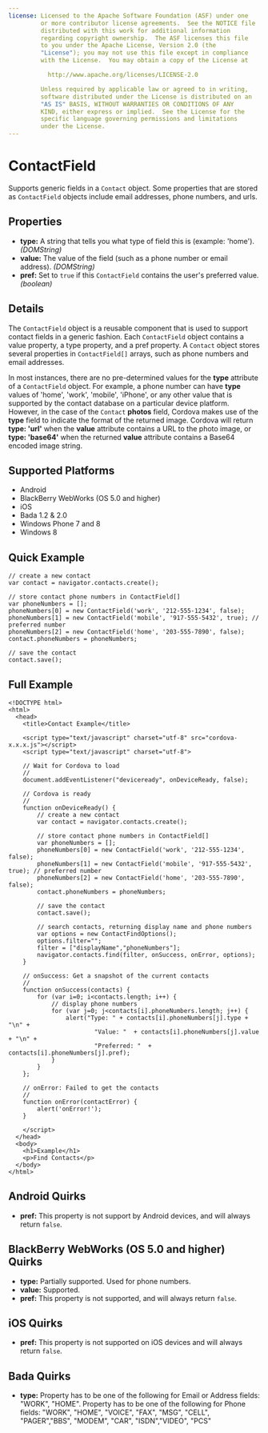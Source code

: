 ```yaml
---
license: Licensed to the Apache Software Foundation (ASF) under one
         or more contributor license agreements.  See the NOTICE file
         distributed with this work for additional information
         regarding copyright ownership.  The ASF licenses this file
         to you under the Apache License, Version 2.0 (the
         "License"); you may not use this file except in compliance
         with the License.  You may obtain a copy of the License at

           http://www.apache.org/licenses/LICENSE-2.0

         Unless required by applicable law or agreed to in writing,
         software distributed under the License is distributed on an
         "AS IS" BASIS, WITHOUT WARRANTIES OR CONDITIONS OF ANY
         KIND, either express or implied.  See the License for the
         specific language governing permissions and limitations
         under the License.
---
```


ContactField
============

Supports generic fields in a `Contact` object.  Some properties that are stored as `ContactField` objects include email addresses, phone numbers, and urls.

Properties
----------

- __type:__ A string that tells you what type of field this is (example: 'home'). _(DOMString)_
- __value:__ The value of the field (such as a phone number or email address). _(DOMString)_
- __pref:__ Set to `true` if this `ContactField` contains the user's preferred value. _(boolean)_

Details
-------

The `ContactField` object is a reusable component that is used to support contact fields in a generic fashion.  Each `ContactField` object contains a value property, a type property, and a pref property.  A `Contact` object stores several properties in `ContactField[]` arrays, such as phone numbers and email addresses.

In most instances, there are no pre-determined values for the __type__ attribute of a `ContactField` object.  For example, a phone number can have __type__ values of 'home', 'work', 'mobile', 'iPhone', or any other value that is supported by the contact database on a particular device platform.  However, in the case of the `Contact` __photos__ field, Cordova makes use of the __type__ field to indicate the format of the returned image.  Cordova will return __type: 'url'__ when the __value__ attribute contains a URL to the photo image, or __type: 'base64'__ when the returned __value__ attribute contains a Base64 encoded image string.

Supported Platforms
-------------------

- Android
- BlackBerry WebWorks (OS 5.0 and higher)
- iOS
- Bada 1.2 & 2.0
- Windows Phone 7 and 8
- Windows 8

Quick Example
-------------

	// create a new contact
	var contact = navigator.contacts.create();
	
	// store contact phone numbers in ContactField[]
	var phoneNumbers = [];
	phoneNumbers[0] = new ContactField('work', '212-555-1234', false);
	phoneNumbers[1] = new ContactField('mobile', '917-555-5432', true); // preferred number
	phoneNumbers[2] = new ContactField('home', '203-555-7890', false);
	contact.phoneNumbers = phoneNumbers;
	
	// save the contact
	contact.save();

Full Example
------------

    <!DOCTYPE html>
    <html>
      <head>
        <title>Contact Example</title>

        <script type="text/javascript" charset="utf-8" src="cordova-x.x.x.js"></script>
        <script type="text/javascript" charset="utf-8">

        // Wait for Cordova to load
        //
        document.addEventListener("deviceready", onDeviceReady, false);

        // Cordova is ready
        //
        function onDeviceReady() {
			// create a new contact
			var contact = navigator.contacts.create();

			// store contact phone numbers in ContactField[]
			var phoneNumbers = [];
			phoneNumbers[0] = new ContactField('work', '212-555-1234', false);
			phoneNumbers[1] = new ContactField('mobile', '917-555-5432', true); // preferred number
			phoneNumbers[2] = new ContactField('home', '203-555-7890', false);
			contact.phoneNumbers = phoneNumbers;

			// save the contact
			contact.save();

			// search contacts, returning display name and phone numbers
			var options = new ContactFindOptions();
			options.filter="";
			filter = ["displayName","phoneNumbers"];
			navigator.contacts.find(filter, onSuccess, onError, options);
        }
    
        // onSuccess: Get a snapshot of the current contacts
        //
		function onSuccess(contacts) {
			for (var i=0; i<contacts.length; i++) {
				// display phone numbers
				for (var j=0; j<contacts[i].phoneNumbers.length; j++) {
					alert("Type: " + contacts[i].phoneNumbers[j].type + "\n" + 
							"Value: "  + contacts[i].phoneNumbers[j].value + "\n" + 
							"Preferred: "  + contacts[i].phoneNumbers[j].pref);
				}
			}
		};
    
        // onError: Failed to get the contacts
        //
        function onError(contactError) {
            alert('onError!');
        }

        </script>
      </head>
      <body>
        <h1>Example</h1>
        <p>Find Contacts</p>
      </body>
    </html>

Android Quirks
--------------

- __pref:__ This property is not support by Android devices, and will always return `false`.

BlackBerry WebWorks (OS 5.0 and higher) Quirks
--------------------------------------------

- __type:__ Partially supported.  Used for phone numbers.
- __value:__ Supported.
- __pref:__ This property is not supported, and will always return `false`.

iOS Quirks
-----------
- __pref:__ This property is not supported on iOS devices and will always return `false`.

Bada Quirks
-----------
- __type:__ Property has to be one of the following for Email or Address fields: "WORK", "HOME". Property has to be one of the following for Phone fields: "WORK", "HOME", "VOICE", "FAX", "MSG", "CELL", "PAGER","BBS", "MODEM", "CAR", "ISDN","VIDEO", "PCS"
